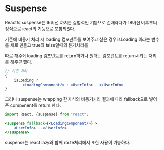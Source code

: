# Suspense

React의 suspense는 16버전 까지는 실험적인 기능으로 존재하다가 18버전 이후부터 정식으로 react의 기능으로 포함되었다.

기존에 비동기 처리 시 loading 컴포넌트를 보여주고 싶은 경우 isLoading 이라는 변수를 새로 만들고 true와 false일때의 분기처리를

따로 해주어 loading 컴포넌트를 return하거나 원하는 컴포넌트를 return시키는 처리를 해주곤 했다.

```jsx
// 기존 처리
{
    isLoading ? 
        <LoadingComponent/> : <UserInfo>...</UserInfo>
}
```

그러나 suspense는 wrapping 한 자식의 비동기처리 결과에 따라 fallback으로 넣어준 component를 return 한다.

```jsx
import React, {suspense} from "react";

<suspense fallback={<LoadingComponent/>} >
    <UserInfo>...</UserInfo>
</suspense>
```

suspense는 react lazy와 함께 route처리에서 또한 사용이 가능하다.
